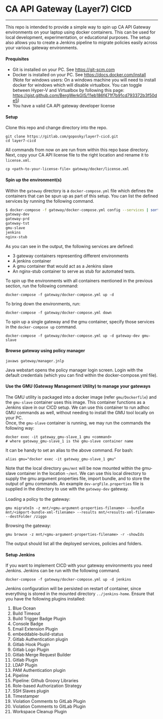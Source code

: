 # CA API Gateway (Layer7) CICD
------------------------------
This repo is intended to provide a simple way to spin up CA API Gateway environments on your laptop using docker containers. This can be used for local development, experimentation, or educational purposes. The setup also allows you to create a Jenkins pipeline to migrate policies easily across your various gateway environments.

#### Prequisites
- Git is installed on your PC. See https://git-scm.com
- Docker is installed on your PC. See https://docs.docker.com/install \
(Note for windows users: On a windows machine you will need to install docker for windows which will disable virtualbox. You can toggle between Hyper-V and Virtualbox by following this page: https://gist.github.com/BergWerkGIS/11eb186f471f7b91cd793372b3f50de5)
- You have a valid CA API gateway developer license

#### Setup 
Clone this repo and change directory into the repo. 
```
git clone https://gitlab.com/goposky/layer7-cicd.git
cd layer7-cicd
```
All commands from now on are run from within this repo base directory.\
Next, copy your CA API license file to the right location and rename it to `license.xml`.
```
cp <path-to-your-license-file> gateway/docker/license.xml
```

#### Spin up the environment(s)
Within the `gateway` directory is a `docker-compose.yml` file which defines the containers that can be spun up as part of this setup. You can list the defined services by running the following command.
```bash
$ docker-compose -f gateway/docker-compose.yml config --services | sort
gateway-dev
gateway-prd
gateway-tst
gmu-slave
jenkins
nginx-stub
```
As you can see in the output, the following services are defined:
- 3 gateway containers representing different environments
- A jenkins container
- A gmu container that would act as a Jenkins slave
- An nginx-stub container to serve as stub for automated tests.

To spin up the environments with all containers mentioned in the previous section, run the following command:
```
docker-compose -f gateway/docker-compose.yml up -d
```
To bring down the environments, run:
```
docker-compose -f gateway/docker-compose.yml down
```
To spin up a single gateway and the gmu container, specify those services in the `docker-compose up` command.
```
docker-compose -f gateway/docker-compose.yml up -d gateway-dev gmu-slave
```
#### Browse gateway using policy manager
```
javaws gateway/manager.jnlp
```
Java webstart opens the policy manager login screen. Login with the default credentials (which you can find within the docker-compose.yml file).

#### Use the GMU (Gateway Management Utility) to manage your gateways
The GMU utility is packaged into a docker image (refer `gmu/Dockerfile`) and the `gmu-slave` container uses this image. This container functions as a Jenkins slave in our CICD setup. We can use this container to run adhoc GMU commands as well, without needing to install the GMU tool locally on your PC.\
Once, the `gmu-slave` container is running, we may run the commands the following way:
```
docker exec -it gateway_gmu-slave_1 gmu <command>
# where gateway_gmu-slave_1 is the gmu-slave container name
```
It can be handy to set an alias to the above command. For bash:
```
alias gmu="docker exec -it gateway_gmu-slave_1 gmu"
```
Note that the local directory `gmu/mnt` will be now mounted within the gmu-slave container in the location `~/mnt`. We can use this local directory to supply the gmu argument properties file, import bundle, and to store the output of gmu commands. An example `dev-argFile.properties` file is supplied in the directory to use with the `gateway-dev` gateway.\
\
Loading a policy to the gateway:
```
gmu migrateIn -z mnt/<gmu-argument-properties-filename> --bundle mnt/<import-bundle-xml-filename> --results mnt/<results-xml-filename> --destFolder /ziggo
```
Browsing the gateway:
```
gmu browse -z mnt/<gmu-argument-properties-filename> -r -showIds
```
The output should list all the deployed services, policies and folders.

#### Setup Jenkins
If you want to implement CICD with your gateway environments you need Jenkins. Jenkins can be run with the following command. 
```
docker-compose -f gateway/docker-compose.yml up -d jenkins
```
Jenkins configuration will be persisted on restart of container, since everything is stored in the mounted directory `../jenkins-home`. Ensure that you have the following plugins installed:
1. Blue Ocean 
2. Build Timeout 
3. Build Trigger Badge Plugin 
4. Console Badge 
5. Email Extension Plugin 
6. embeddable-build-status 
7. Gitlab Authentication plugin 
8. Gitlab Hook Plugin 
9. Gitlab Logo Plugin 
10. Gitlab Merge Request Builder 
11. Gitlab Plugin 
12. LDAP Plugin 
13. PAM Authentication plugin 
14. Pipeline 
15. Pipeline: Github Groovy Libraries 
16. Role-based Authorization Strategy 
17. SSH Slaves plugin 
18. Timestamper 
19. Violation Comments to GitLab Plugin 
20. Violation Comments to GitLab Plugin 
21. Workspace Cleanup Plugin

